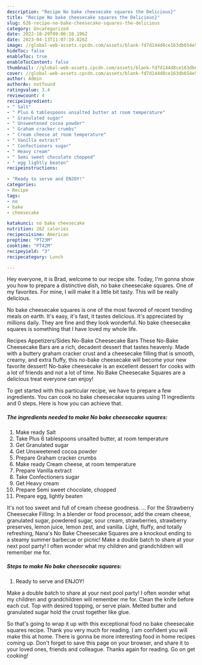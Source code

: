 ```yaml
---
description: "Recipe No bake cheesecake squares the Delicious}"
title: "Recipe No bake cheesecake squares the Delicious}"
slug: 626-recipe-no-bake-cheesecake-squares-the-delicious
category: Uncategorized
date: 2022-10-29T09:06:18.196Z
date: 2023-04-13T11:07:19.826Z
image: //global-web-assets.cpcdn.com/assets/blank-fd7d144d8ce163db654e5a02c40b08a2775adb7897d16e4062681dc7e1b2800f.png
hideToc: false
enableToc: true
enableTocContent: false
thumbnail: //global-web-assets.cpcdn.com/assets/blank-fd7d144d8ce163db654e5a02c40b08a2775adb7897d16e4062681dc7e1b2800f.png
cover: //global-web-assets.cpcdn.com/assets/blank-fd7d144d8ce163db654e5a02c40b08a2775adb7897d16e4062681dc7e1b2800f.png
author: Admin
authorAv: notfound
ratingvalue: 3.4
reviewcount: 4
recipeingredient:
- " Salt"
- " Plus 6 tablespoons unsalted butter at room temperature"
- " Granulated sugar"
- " Unsweetened cocoa powder"
- " Graham cracker crumbs"
- " Cream cheese at room temperature"
- " Vanilla extract"
- " Confectioners sugar"
- " Heavy cream"
- " Semi sweet chocolate chopped"
- " egg lightly beaten"
recipeinstructions:

- "Ready to serve and ENJOY!"
categories:
- Recipe
tags:
- no
- bake
- cheesecake

katakunci: no bake cheesecake 
nutrition: 262 calories
recipecuisine: American
preptime: "PT23M"
cooktime: "PT42M"
recipeyield: "3"
recipecategory: Lunch

---
```



Hey everyone, it is Brad, welcome to our recipe site. Today, I'm gonna show you how to prepare a distinctive dish, no bake cheesecake squares. One of my favorites. For mine, I will make it a little bit tasty. This will be really delicious.

No bake cheesecake squares is one of the most favored of recent trending meals on earth. It's easy, it's fast, it tastes delicious. It's appreciated by millions daily. They are fine and they look wonderful. No bake cheesecake squares is something that I have loved my whole life.

Recipes Appetizers/Sides No-Bake Cheesecake Bars These No-Bake Cheesecake Bars are a rich, decadent dessert that tastes heavenly. Made with a buttery graham cracker crust and a cheesecake filling that is smooth, creamy, and extra fluffy, this no-bake cheesecake will become your new favorite dessert! No-bake cheesecake is an excellent dessert for cooks with a lot of friends and not a lot of time. No Bake Cheesecake Squares are a delicious treat everyone can enjoy!


To get started with this particular recipe, we have to prepare a few ingredients. You can cook no bake cheesecake squares using 11 ingredients and 0 steps. Here is how you can achieve that.

<!--inarticleads1-->

##### The ingredients needed to make No bake cheesecake squares:

1. Make ready  Salt
1. Take  Plus 6 tablespoons unsalted butter, at room temperature
1. Get  Granulated sugar
1. Get  Unsweetened cocoa powder
1. Prepare  Graham cracker crumbs
1. Make ready  Cream cheese, at room temperature
1. Prepare  Vanilla extract
1. Take  Confectioners sugar
1. Get  Heavy cream
1. Prepare  Semi sweet chocolate, chopped
1. Prepare  egg, lightly beaten


It&#39;s not too sweet and full of cream cheese goodness. … For the Strawberry Cheesecake Filling: In a blender or food processor, add the cream cheese, granulated sugar, powdered sugar, sour cream, strawberries, strawberry preserves, lemon juice, lemon zest, and vanilla. Light, fluffy, and totally refreshing, Nana&#39;s No Bake Cheesecake Squares are a knockout ending to a steamy summer barbecue or picnic! Make a double batch to share at your next pool party! I often wonder what my children and grandchildren will remember me for. 

<!--inarticleads2-->

##### Steps to make No bake cheesecake squares:


1. Ready to serve and ENJOY!

Make a double batch to share at your next pool party! I often wonder what my children and grandchildren will remember me for. Clean the knife before each cut. Top with desired topping, or serve plain. Melted butter and granulated sugar hold the crust together like glue. 

So that's going to wrap it up with this exceptional food no bake cheesecake squares recipe. Thank you very much for reading. I am confident you will make this at home. There is gonna be more interesting food in home recipes coming up. Don't forget to save this page on your browser, and share it to your loved ones, friends and colleague. Thanks again for reading. Go on get cooking!
